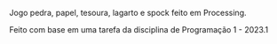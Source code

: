 Jogo pedra, papel, tesoura, lagarto e spock feito em Processing.

Feito com base em uma tarefa da disciplina de Programação 1 - 2023.1 
